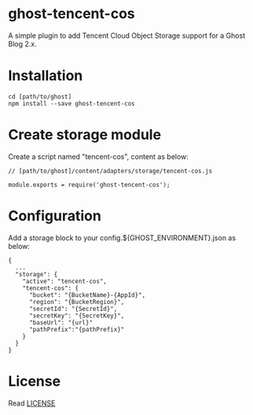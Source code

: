 # ghost-tencent-cos
A simple plugin to add Tencent Cloud Object Storage support for a Ghost Blog 2.x.
# Installation
    cd [path/to/ghost]
    npm install --save ghost-tencent-cos
# Create storage module
Create a script named "tencent-cos", content as below:

    // [path/to/ghost]/content/adapters/storage/tencent-cos.js

    module.exports = require('ghost-tencent-cos');

# Configuration
Add a storage block to your config.${GHOST_ENVIRONMENT}.json as below:

    {
      ...
      "storage": {
        "active": "tencent-cos",
        "tencent-cos": {
          "bucket": "{BucketName}-{AppId}",
          "region": "{BucketRegion}",
          "secretId": "{SecretId}",
          "secretKey": "{SecretKey}",
          "baseUrl": "{url}"
          "pathPrefix":"{pathPrefix}"
        }
      }
    }

# License
Read [LICENSE](https://github.com/MUHM/ghost-tencent-cos/blob/master/LICENSE)